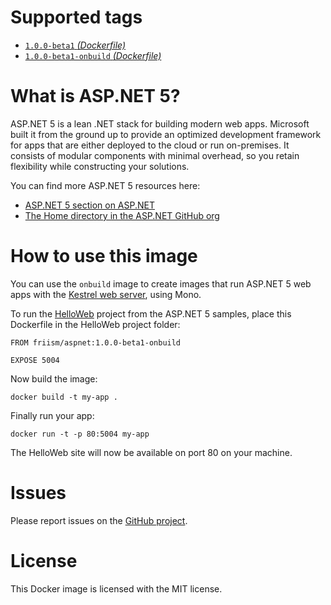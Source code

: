 # Supported tags

* [`1.0.0-beta1` _(Dockerfile)_](https://github.com/aspnet/aspnet-docker/blob/master/1.0.0-beta1/Dockerfile)
* [`1.0.0-beta1-onbuild` _(Dockerfile)_](https://github.com/aspnet/aspnet-docker/blob/master/1.0.0-beta1/onbuild/Dockerfile)

# What is ASP.NET 5?

ASP.NET 5 is a lean .NET stack for building modern web apps. Microsoft built it from the ground up to provide an optimized development framework for apps that are either deployed to the cloud or run on-premises. It consists of modular components with minimal overhead, so you retain flexibility while constructing your solutions.

You can find more ASP.NET 5 resources here:

 * [ASP.NET 5 section on ASP.NET](http://www.asp.net/vnext)
 * [The Home directory in the ASP.NET GitHub org](https://github.com/aspnet/Home/)

# How to use this image

You can use the `onbuild` image to create images that run ASP.NET 5 web apps with the [Kestrel web server](https://github.com/aspnet/KestrelHttpServer), using Mono.

To run the [HelloWeb](https://github.com/aspnet/Home/tree/master/samples/HelloWeb) project from the ASP.NET 5 samples, place this Dockerfile in the HelloWeb project folder:

    FROM friism/aspnet:1.0.0-beta1-onbuild

    EXPOSE 5004

Now build the image:

    docker build -t my-app .

Finally run your app:

    docker run -t -p 80:5004 my-app

The HelloWeb site will now be available on port 80 on your machine.

# Issues

Please report issues on the [GitHub project](https://github.com/friism/aspnet-docker).

# License

This Docker image is licensed with the MIT license.
